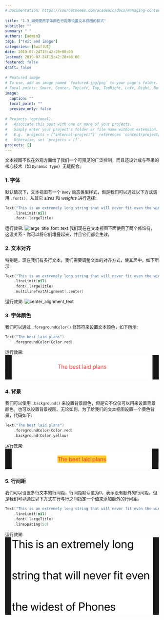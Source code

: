 ```yaml
---
# Documentation: https://sourcethemes.com/academic/docs/managing-content/

title: "1.3_如何使用字体颜色行距等设置文本视图的样式"
subtitle: ""
summary: " "
authors: [admin]
tags: ["Text and image"]
categories: [SwiftUI]
date: 2019-07-24T15:42:28+08:00
lastmod: 2019-07-24T15:42:28+08:00
featured: false
draft: false

# Featured image
# To use, add an image named `featured.jpg/png` to your page's folder.
# Focal points: Smart, Center, TopLeft, Top, TopRight, Left, Right, BottomLeft, Bottom, BottomRight.
image:
  caption: ""
  focal_point: ""
  preview_only: false

# Projects (optional).
#   Associate this post with one or more of your projects.
#   Simply enter your project's folder or file name without extension.
#   E.g. `projects = ["internal-project"]` references `content/project/deep-learning/index.md`.
#   Otherwise, set `projects = []`.
projects: []
---
```


<!-- more -->
文本视图不仅在外观方面给了我们一个可预见的广泛控制，而且还设计成与苹果的核心技术（如 `Dynamic Type`）无缝配合。

### 1. 字体
默认情况下，文本视图有一个 `Body` 动态类型样式，但是我们可以通过以下方式调用 `.font()`，从其它 _sizes_ 和 _weights_ 进行选择:
```swift
Text("This is an extremely long string that will never fit even the widest of Phones")
    .lineLimit(nil)
    .font(.largeTitle)
```
运行效果:
![large_title_font_text](img/large_title_font.png "largeTitle font")
我们现在在文本视图下面使用了两个修饰符，这没关系 - 你可以将它们堆叠起来，并且它们都会生效。

### 2. 文本对齐
特别是，现在我们有多行文本，我们需要调整文本的对齐方式，使其居中，如下所示:
```swift
Text("This is an extremely long string that will never fit even the widest of Phones")
    .lineLimit(nil)
    .font(.largeTitle)
    .multilineTextAlignment(.center)
```
运行效果:
![center_alignment_text](img/center_alignment.png "center alignment")

### 3. 字体颜色
我们可以通过 `.foregroundColor()` 修饰符来设置文本颜色，如下所示:
```swift
Text("The best laid plans")
    .foregroundColor(Color.red)
```
运行效果:
![foregroundcolor_text](img/foregroundcolor_text.png "foreground color")

### 4. 背景
我们可以使用 `.background()` 来设置背景颜色，但是它不仅仅可以用来设置背景颜色，也可以设置背景视图。无论如何，为了给我们的文本视图设置一个黄色背景，代码如下:
```swift
Text("The best laid plans")
    .foregroundColor(Color.red)
    .background(Color.yellow)
```
运行效果:
![backgroundcolor_text](img/backgroundcolor_text.png "background color")

### 5. 行间距
我们可以设置多行文本的行间距，行间距默认值为0，表示没有额外的行间距，但是我们可以通过以下方式在行与行之间指定一个值来添加额外的行间距。
```swift
Text("This is an extremely long string that will never fit even the widest of Phones")
    .lineLimit(nil)
    .font(.largeTitle)
    .lineSpacing(50)
```
运行效果:
![line_spacing_text](img/line_spacing_text.png "line spacing")